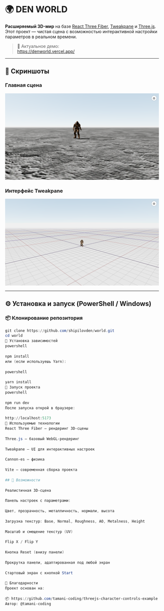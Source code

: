 # 🌍 DEN WORLD

**Расширяемый 3D-мир** на базе [React Three Fiber](https://docs.pmnd.rs/react-three-fiber), [Tweakpane](https://cocopon.github.io/tweakpane/) и [Three.js](https://threejs.org/).  
Этот проект — чистая сцена с возможностью интерактивной настройки параметров в реальном времени.

> 🔗 Актуальное демо:  
> https://denworld.vercel.app/

---

## 📸 Скриншоты

### Главная сцена  
![Главная сцена](public/screenshots/denworld_1.png)

### Интерфейс Tweakpane  
![Интерфейс Tweakpane](public/screenshots/denworld_2.png)

---

## ⚙️ Установка и запуск (PowerShell / Windows)

### 📦 Клонирование репозитория

```powershell
git clone https://github.com/shipilovden/world.git
cd world
📁 Установка зависимостей
powershell

npm install
или (если используешь Yarn):

powershell

yarn install
🚀 Запуск проекта
powershell

npm run dev
После запуска открой в браузере:

http://localhost:5173
🔧 Используемые технологии
React Three Fiber — рендеринг 3D-сцены

Three.js — базовый WebGL-рендеринг

Tweakpane — UI для интерактивных настроек

Cannon-es — физика

Vite — современная сборка проекта

## 🧠 Возможности

Реалистичная 3D-сцена

Панель настроек с параметрами:

Цвет, прозрачность, металличность, нормали, высота

Загрузка текстур: Base, Normal, Roughness, AO, Metalness, Height

Масштаб и смещение текстур (UV)

Flip X / Flip Y

Кнопка Reset (внизу панели)

Прокрутка панели, адаптированная под любой экран

Стартовый экран с кнопкой Start

🙏 Благодарности
Проект основан на:

📦 https://github.com/tamani-coding/threejs-character-controls-example
Автор: @tamani-coding